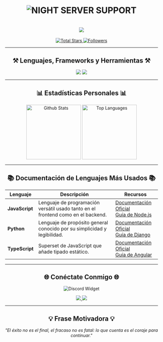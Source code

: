<h1 align="center">
  <img src="https://i.pinimg.com/originals/8f/09/ad/8f09adfc354005994d2ed39d83e46600.gif" alt="NIGHT SERVER SUPPORT"/>
</h1>

<h1 align="center">
    <img src="https://readme-typing-svg.herokuapp.com/?font=Righteous&size=35&center=true&vCenter=true&width=500&height=70&duration=4000&lines=Hola+Amigos!+👋;+Yo+Soy+Hiroshi!;" />
</h1>

<p align="center">
  <a href="https://github.com/Hiroshi025?tab=repositories&sort=stargazers">
    <img alt="Total Stars" title="Total stars on GitHub" src="https://custom-icon-badges.demolab.com/github/stars/Hiroshi025?color=55960c&style=for-the-badge&labelColor=488207&logo=star"/>
  </a>
  <a href="https://github.com/Hiroshi025?tab=followers">
    <img alt="Followers" title="Follow me on GitHub" src="https://custom-icon-badges.demolab.com/github/followers/Hiroshi025?color=236ad3&labelColor=1155ba&style=for-the-badge&logo=person-add&label=Follow&logoColor=white"/>
  </a>
</p>

---

<h2 align="center">⚒️ Lenguajes, Frameworks y Herramientas ⚒️</h2>

<div align="center">
    <img src="https://skillicons.dev/icons?i=bootstrap,html,css,vscode,github,git" />
    <img src="https://skillicons.dev/icons?i=nodejs,python,javascript,typescript,express,firebase,mongodb,c" />
</div>

---

<h2 align="center">📊 Estadísticas Personales 📊</h2>

<div align="center">
  <img alt="Github Stats" src="https://github-readme-stats.vercel.app/api?username=Hiroshi025&show_icons=true&include_all_commits=true&count_private=true&theme=radical&hide_border=true" height="180px"/>
  <img alt="Top Languages" src="https://github-readme-stats.vercel.app/api/top-langs/?username=Hiroshi025&layout=compact&theme=radical&hide_border=true" height="180px"/>
</div>

---

<h2 align="center">📚 Documentación de Lenguajes Más Usados 📚</h2>

| Lenguaje     | Descripción                                                                 | Recursos                                                                                     |
|--------------|-----------------------------------------------------------------------------|---------------------------------------------------------------------------------------------|
| **JavaScript** | Lenguaje de programación versátil usado tanto en el frontend como en el backend. | [Documentación Oficial](https://developer.mozilla.org/es/docs/Web/JavaScript) <br> [Guía de Node.js](https://nodejs.org/es/docs/) |
| **Python**     | Lenguaje de propósito general conocido por su simplicidad y legibilidad.   | [Documentación Oficial](https://docs.python.org/es/3/) <br> [Guía de Django](https://docs.djangoproject.com/es/) |
| **TypeScript** | Superset de JavaScript que añade tipado estático.                         | [Documentación Oficial](https://www.typescriptlang.org/docs/) <br> [Guía de Angular](https://angular.io/docs) |

---

<h2 align="center">🌐 Conéctate Conmigo 🌐</h2>

<div align="center">
  <img src="https://discord.c99.nl/widget/theme-3/1272411781641404472.png" alt="Discord Widget"/>
</div>

<p align="center">
  <a href="https://twitter.com/tu_usuario">
    <img src="https://img.shields.io/badge/Twitter-%231DA1F2.svg?style=for-the-badge&logo=twitter&logoColor=white" />
  </a>
  <a href="https://linkedin.com/in/tu_usuario">
    <img src="https://img.shields.io/badge/LinkedIn-%230077B5.svg?style=for-the-badge&logo=linkedin&logoColor=white" />
  </a>
</p>

---

<h2 align="center">💡 Frase Motivadora 💡</h2>

<p align="center">
  <i>"El éxito no es el final, el fracaso no es fatal: lo que cuenta es el coraje para continuar."</i>
</p>